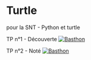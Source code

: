 # Turtle
pour la SNT - Python et turtle


TP n°1 - Découverte
[![Basthon](https://basthon.fr/theme/assets/img/basthon.svg)](https://notebook.basthon.fr/?from=https://raw.githubusercontent.com/CDERYCKE/Turtle/master/TP1.ipynb)


TP n°2 - Noté
[![Basthon](https://basthon.fr/theme/assets/img/basthon.svg)](https://notebook.basthon.fr/?from=https://raw.githubusercontent.com/CDERYCKE/Turtle/master/TP2.ipynb)
